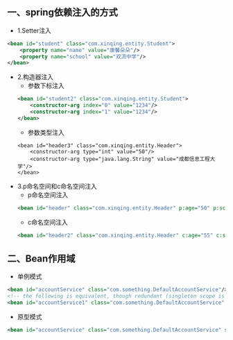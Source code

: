 ## 一、spring依赖注入的方式
+ 1.Setter注入
~~~xml
<bean id="student" class="com.xinqing.entity.Student">
    <property name="name" value="康馨朵朵"/>
    <property name="school" value="双流中学"/>
</bean>
~~~

+ 2.构造器注入
  + 参数下标注入
  ~~~xml
  <bean id="student2" class="com.xinqing.entity.Student">
      <constructor-arg index="0" value="1234"/>
      <constructor-arg index="1" value="1234"/>
  </bean>
  ~~~
  + 参数类型注入
  ~~~xml~~~~~~~~
  <bean id="header3" class="com.xinqing.entity.Header">
      <constructor-arg type="int" value="50"/>
      <constructor-arg type="java.lang.String" value="成都信息工程大学"/>
  </bean>
  ~~~
+ 3.p命名空间和c命名空间注入
  + p命名空间注入
  ~~~xml
  <bean id="header" class="com.xinqing.entity.Header" p:age="50" p:school="四川大学"/>
  ~~~
  + c命名空间注入
  ~~~xml
  <bean id="header2" class="com.xinqing.entity.Header" c:age="55" c:school="电子科技大学"/>
  ~~~
  
## 二、Bean作用域
+ 单例模式
~~~xml
<bean id="accountService" class="com.something.DefaultAccountService"/>
<!-- the following is equivalent, though redundant (singleton scope is the default) -->
<bean id="accountService1" class="com.something.DefaultAccountService" scope="singleton"/>
~~~
+ 原型模式
~~~xml
<bean id="accountService" class="com.something.DefaultAccountService" scope="prototype"/>
~~~
  